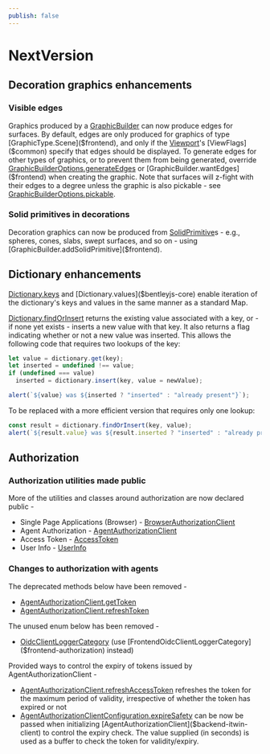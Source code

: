 ```yaml
---
publish: false
---
```

# NextVersion

## Decoration graphics enhancements

### Visible edges

Graphics produced by a [GraphicBuilder]($frontend) can now produce edges for surfaces. By default, edges are only produced for graphics of type [GraphicType.Scene]($frontend), and only if the [Viewport]($frontend)'s [ViewFlags]($common) specify that edges should be displayed. To generate edges for other types of graphics, or to prevent them from being generated, override [GraphicBuilderOptions.generateEdges]($frontend) or [GraphicBuilder.wantEdges]($frontend) when creating the graphic. Note that surfaces will z-fight with their edges to a degree unless the graphic is also pickable - see [GraphicBuilderOptions.pickable]($frontend).

### Solid primitives in decorations

Decoration graphics can now be produced from [SolidPrimitive]($geometry-core)s - e.g., spheres, cones, slabs, swept surfaces, and so on - using [GraphicBuilder.addSolidPrimitive]($frontend).

## Dictionary enhancements

[Dictionary.keys]($bentleyjs-core) and [Dictionary.values]($bentleyjs-core) enable iteration of the dictionary's keys and values in the same manner as a standard Map.

[Dictionary.findOrInsert]($bentleyjs-core) returns the existing value associated with a key, or - if none yet exists - inserts a new value with that key. It also returns a flag indicating whether or not a new value was inserted. This allows the following code that requires two lookups of the key:

```ts
let value = dictionary.get(key);
let inserted = undefined !== value;
if (undefined === value)
  inserted = dictionary.insert(key, value = newValue);

alert(`${value} was ${inserted ? "inserted" : "already present"}`);
```

To be replaced with a more efficient version that requires only one lookup:

```ts
const result = dictionary.findOrInsert(key, value);
alert(`${result.value} was ${result.inserted ? "inserted" : "already present"}`);
```

## Authorization
### Authorization utilities made public

More of the utilities and classes around authorization are now declared public -

- Single Page Applications (Browser) - [BrowserAuthorizationClient]($frontend-authorization-client)
- Agent Authorization - [AgentAuthorizationClient]($backend-itwin-client)
- Access Token - [AccessToken]($itwin-client)
- User Info - [UserInfo]($itwin-client)

### Changes to authorization with agents

The deprecated methods below have been removed -

- [AgentAuthorizationClient.getToken]($backend-itwin-client)
- [AgentAuthorizationClient.refreshToken]($backend-itwin-client)

The unused enum below has been removed -

- [OidcClientLoggerCategory]($frontend-authorization) (use [FrontendOidcClientLoggerCategory]($frontend-authorization) instead)

Provided ways to control the expiry of tokens issued by AgentAuthorizationClient -

- [AgentAuthorizationClient.refreshAccessToken]($backend-itwin-client) refreshes the token for the maximum period of validity, irrespective of whether the token has expired or not
- [AgentAuthorizationClientConfiguration.expireSafety]($backend-itwin-client) can be now be passed when initializing [AgentAuthorizationClient]($backend-itwin-client) to control the expiry check. The value supplied (in seconds) is used as a buffer to check the token for validity/expiry.
